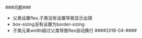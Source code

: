 ###问题###
- 父类设置flex,子类没有设置导致显示出错
- box-sizing没有设置为border-sizing
- 子类元素width超过父类导致flex自动换行
####2018-04-####